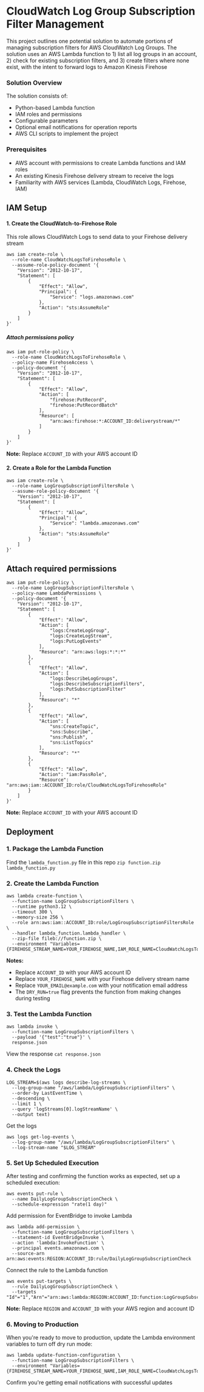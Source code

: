 # CloudWatch Log Group Subscription Filter Management
This project outlines one potential solution to automate portions of managing subscription filters for AWS CloudWatch Log Groups. The solution uses an AWS Lambda function to 1) list all log groups in an account, 2) check for existing subscription filters, and 3) create filters where none exist, with the intent to forward logs to Amazon Kinesis Firehose
### Solution Overview
The solution consists of:
* Python-based Lambda function
* IAM roles and permissions
* Configurable parameters
* Optional email notifications for operation reports
* AWS CLI scripts to implement the project

### Prerequisites
* AWS account with permissions to create Lambda functions and IAM roles
* An existing Kinesis Firehose delivery stream to receive the logs
* Familiarity with AWS services (Lambda, CloudWatch Logs, Firehose, IAM)

## IAM Setup
#### 1. Create the CloudWatch-to-Firehose Role
This role allows CloudWatch Logs to send data to your Firehose delivery stream
```
aws iam create-role \
  --role-name CloudWatchLogsToFirehoseRole \
  --assume-role-policy-document '{
    "Version": "2012-10-17",
    "Statement": [
        {
            "Effect": "Allow",
            "Principal": {
                "Service": "logs.amazonaws.com"
            },
            "Action": "sts:AssumeRole"
        }
    ]
}'
```
##### Attach permissions policy
```
aws iam put-role-policy \
  --role-name CloudWatchLogsToFirehoseRole \
  --policy-name FirehoseAccess \
  --policy-document '{
    "Version": "2012-10-17",
    "Statement": [
        {
            "Effect": "Allow",
            "Action": [
                "firehose:PutRecord",
                "firehose:PutRecordBatch"
            ],
            "Resource": [
                "arn:aws:firehose:*:ACCOUNT_ID:deliverystream/*"
            ]
        }
    ]
}'
```
**Note:** Replace ```ACCOUNT_ID``` with your AWS account ID

#### 2. Create a Role for the Lambda Function
```
aws iam create-role \
  --role-name LogGroupSubscriptionFiltersRole \
  --assume-role-policy-document '{
    "Version": "2012-10-17",
    "Statement": [
        {
            "Effect": "Allow",
            "Principal": {
                "Service": "lambda.amazonaws.com"
            },
            "Action": "sts:AssumeRole"
        }
    ]
}'
```
## Attach required permissions
```
aws iam put-role-policy \
  --role-name LogGroupSubscriptionFiltersRole \
  --policy-name LambdaPermissions \
  --policy-document '{
    "Version": "2012-10-17",
    "Statement": [
        {
            "Effect": "Allow",
            "Action": [
                "logs:CreateLogGroup",
                "logs:CreateLogStream",
                "logs:PutLogEvents"
            ],
            "Resource": "arn:aws:logs:*:*:*"
        },
        {
            "Effect": "Allow",
            "Action": [
                "logs:DescribeLogGroups",
                "logs:DescribeSubscriptionFilters",
                "logs:PutSubscriptionFilter"
            ],
            "Resource": "*"
        },
        {
            "Effect": "Allow",
            "Action": [
                "sns:CreateTopic",
                "sns:Subscribe",
                "sns:Publish",
                "sns:ListTopics"
            ],
            "Resource": "*"
        },
        {
            "Effect": "Allow",
            "Action": "iam:PassRole",
            "Resource": "arn:aws:iam::ACCOUNT_ID:role/CloudWatchLogsToFirehoseRole"
        }
    ]
}'
```
**Note:** Replace ```ACCOUNT_ID``` with your AWS account ID

## Deployment
### 1. Package the Lambda Function
Find the ```lambda_function.py``` file in this repo
```zip function.zip lambda_function.py```

### 2. Create the Lambda Function
```
aws lambda create-function \
  --function-name LogGroupSubscriptionFilters \
  --runtime python3.12 \
  --timeout 300 \
  --memory-size 256 \
  --role arn:aws:iam::ACCOUNT_ID:role/LogGroupSubscriptionFiltersRole \
  --handler lambda_function.lambda_handler \
  --zip-file fileb://function.zip \
  --environment "Variables={FIREHOSE_STREAM_NAME=YOUR_FIREHOSE_NAME,IAM_ROLE_NAME=CloudWatchLogsToFirehoseRole,EMAIL_NOTIFICATION=true,NOTIFICATION_EMAIL=YOUR_EMAIL@example.com,DRY_RUN=true}"
```
**Notes:**
* Replace ```ACCOUNT_ID``` with your AWS account ID
* Replace ```YOUR_FIREHOSE_NAME``` with your Firehose delivery stream name
* Replace ```YOUR_EMAIL@example.com``` with your notification email address
* The ```DRY_RUN=true``` flag prevents the function from making changes during testing

### 3. Test the Lambda Function
```
aws lambda invoke \
  --function-name LogGroupSubscriptionFilters \
  --payload '{"test":"true"}' \
  response.json
```
View the response
```cat response.json```

### 4. Check the Logs
```
LOG_STREAM=$(aws logs describe-log-streams \
  --log-group-name "/aws/lambda/LogGroupSubscriptionFilters" \
  --order-by LastEventTime \
  --descending \
  --limit 1 \
  --query 'logStreams[0].logStreamName' \
  --output text)
```
Get the logs
```
aws logs get-log-events \
  --log-group-name "/aws/lambda/LogGroupSubscriptionFilters" \
  --log-stream-name "$LOG_STREAM"
```
### 5. Set Up Scheduled Execution
After testing and confirming the function works as expected, set up a scheduled execution:
```
aws events put-rule \
  --name DailyLogGroupSubscriptionCheck \
  --schedule-expression "rate(1 day)"
```
Add permission for EventBridge to invoke Lambda
```
aws lambda add-permission \
  --function-name LogGroupSubscriptionFilters \
  --statement-id EventBridgeInvoke \
  --action 'lambda:InvokeFunction' \
  --principal events.amazonaws.com \
  --source-arn arn:aws:events:REGION:ACCOUNT_ID:rule/DailyLogGroupSubscriptionCheck
```  
Connect the rule to the Lambda function
```
aws events put-targets \
  --rule DailyLogGroupSubscriptionCheck \
  --targets "Id"="1","Arn"="arn:aws:lambda:REGION:ACCOUNT_ID:function:LogGroupSubscriptionFilters"
```
**Note:** Replace ```REGION``` and ```ACCOUNT_ID``` with your AWS region and account ID

### 6. Moving to Production
When you're ready to move to production, update the Lambda environment variables to turn off dry run mode:
```
aws lambda update-function-configuration \
  --function-name LogGroupSubscriptionFilters \
  --environment "Variables={FIREHOSE_STREAM_NAME=YOUR_FIREHOSE_NAME,IAM_ROLE_NAME=CloudWatchLogsToFirehoseRole,EMAIL_NOTIFICATION=true,NOTIFICATION_EMAIL=YOUR_EMAIL@example.com,DRY_RUN=false}"
```
Confirm you're getting email notifications with successful updates